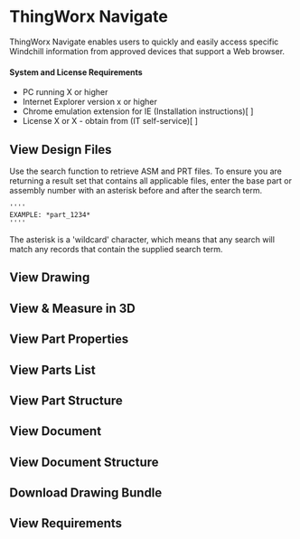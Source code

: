 # ThingWorx Navigate  

ThingWorx Navigate enables users to quickly and easily access specific Windchill information from approved devices that support a Web browser.

#### System and License Requirements

* PC running X or higher
* Internet Explorer version x or higher
* Chrome emulation extension for IE (Installation instructions)[ ]
* License X or X - obtain from (IT self-service)[ ]


## View Design Files  

Use the search function to retrieve ASM and PRT files. To ensure you are returning a result set that contains all applicable files, enter the base part or assembly number with an asterisk before and after the search term.

    ''''
    EXAMPLE: *part_1234*
    ''''

The asterisk is a 'wildcard' character, which means that any search will match any records that contain the supplied search term.


## View Drawing  

## View & Measure in 3D  

## View Part Properties

## View Parts List  

## View Part Structure

## View Document

## View Document Structure  

## Download Drawing Bundle  

## View Requirements


